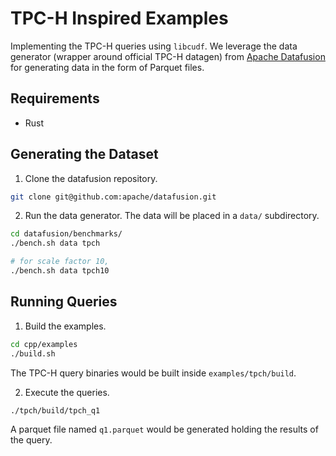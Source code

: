 # TPC-H Inspired Examples

Implementing the TPC-H queries using `libcudf`. We leverage the data generator (wrapper around official TPC-H datagen) from [Apache Datafusion](https://github.com/apache/datafusion) for generating data in the form of Parquet files. 

## Requirements 

- Rust

## Generating the Dataset

1. Clone the datafusion repository.
```bash
git clone git@github.com:apache/datafusion.git
```

2. Run the data generator. The data will be placed in a `data/` subdirectory.
```bash
cd datafusion/benchmarks/
./bench.sh data tpch

# for scale factor 10,
./bench.sh data tpch10
```

## Running Queries

1. Build the examples.
```bash
cd cpp/examples
./build.sh
```
The TPC-H query binaries would be built inside `examples/tpch/build`.

2. Execute the queries.
```bash
./tpch/build/tpch_q1
```
A parquet file named `q1.parquet` would be generated holding the results of the query.
